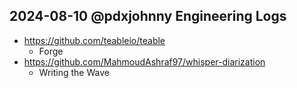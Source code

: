 ## 2024-08-10 @pdxjohnny Engineering Logs

- https://github.com/teableio/teable
  - Forge
- https://github.com/MahmoudAshraf97/whisper-diarization
  - Writing the Wave